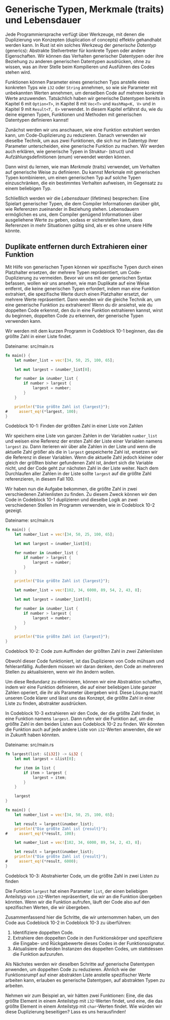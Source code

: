 # Generische Typen, Merkmale (traits) und Lebensdauer

Jede Programmiersprache verfügt über Werkzeuge, mit denen die Duplizierung von
Konzepten (duplication of concepts) effektiv gehandhabt werden kann. In Rust
ist ein solches Werkzeug der *generische Datentyp* (generics): Abstrakte
Stellvertreter für konkrete Typen oder andere Eigenschaften. Wir können das
Verhalten generischer Datentypen oder ihre Beziehung zu anderen generischen
Datentypen ausdrücken, ohne zu wissen, was an ihrer Stelle beim Kompilieren und
Ausführen des Codes stehen wird.

Funktionen können Parameter eines generischen Typs anstelle eines konkreten
Typs wie `i32` oder `String` annehmen, so wie sie Parameter mit unbekannten
Werten annehmen, um denselben Code auf mehrere konkrete Werte anzuwenden.
Tatsächlich haben wir generische Datentypen bereits in Kapitel 6 mit
`Option<T>`, in Kapitel 8 mit `Vec<T>` und `HashMap<K, V>` und in Kapitel 9 mit
`Result<T, E>` verwendet. In diesem Kapitel erfährst du, wie du deine eigenen
Typen, Funktionen und Methoden mit generischen Datentypen definieren kannst!

Zunächst werden wir uns anschauen, wie eine Funktion extrahiert werden kann, um
Code-Duplizierung zu reduzieren. Danach verwenden wir dieselbe Technik, um aus
zwei Funktionen, die sich nur im Datentyp ihrer Parameter unterscheiden, eine
generische Funktion zu machen. Wir werden auch erklären, wie generische Typen
in Struktur- (struct) und Aufzählungsdefinitionen (enum) verwendet werden
können.

Dann wirst du lernen, wie man *Merkmale* (traits) verwendet, um Verhalten auf
generische Weise zu definieren. Du kannst Merkmale mit generischen Typen
kombinieren, um einen generischen Typ auf solche Typen einzuschränken, die ein
bestimmtes Verhalten aufweisen, im Gegensatz zu einem beliebigen Typ.

Schließlich werden wir die *Lebensdauer* (lifetimes) besprechen: Eine Spielart
generischer Typen, die dem Compiler Informationen darüber gibt, wie
Referenzen zueinander in Beziehung stehen. Lebensdauern ermöglichen es uns, dem
Compiler genügend Informationen über ausgeliehene Werte zu geben, sodass er
sicherstellen kann, dass Referenzen in mehr Situationen gültig sind, als er es
ohne unsere Hilfe könnte.

## Duplikate entfernen durch Extrahieren einer Funktion

Mit Hilfe von generischen Typen können wir spezifische Typen durch einen
Platzhalter ersetzen, der mehrere Typen repräsentiert, um Code-Duplizierung zu
vermeiden. Bevor wir uns mit der generischen Syntax befassen, wollen wir uns
ansehen, wie man Duplikate auf eine Weise entfernt, die keine generischen Typen
erfordert, indem man eine Funktion extrahiert, die spezifische Werte durch
einen Platzhalter ersetzt, der mehrere Werte repräsentiert. Dann wenden wir die
gleiche Technik an, um eine generische Funktion zu extrahieren! Wenn du dir
ansiehst, wie du doppelten Code erkennst, den du in eine Funktion extrahieren
kannst, wirst du beginnen, doppelten Code zu erkennen, der generische Typen
verwenden kann.

Wir werden mit dem kurzen Programm in Codeblock 10-1 beginnen, das die größte
Zahl in einer Liste findet.

<span class="filename">Dateiname: src/main.rs</span>

```rust
fn main() {
    let number_list = vec![34, 50, 25, 100, 65];

    let mut largest = &number_list[0];

    for number in &number_list {
        if number > largest {
            largest = number;
        }
    }

    println!("Die größte Zahl ist {largest}");
#     assert_eq!(*largest, 100);
}
```

<span class="caption">Codeblock 10-1: Finden der größten Zahl in einer Liste
von Zahlen</span>

Wir speichern eine Liste von ganzen Zahlen in der Variablen `number_list` und
weisen eine Referenz der ersten Zahl der Liste einer Variablen namens `largest`
zu. Dann iterieren wir über alle Zahlen in der Liste und wenn die aktuelle Zahl
größer als die in `largest` gespeicherte Zahl ist, ersetzen wir die Referenz in
dieser Variablen. Wenn die aktuelle Zahl jedoch kleiner oder gleich der größten
bisher gefundenen Zahl ist, ändert sich die Variable nicht, und der Code geht
zur nächsten Zahl in der Liste weiter. Nach dem Durchlaufen aller Zahlen in der
Liste sollte `largest` auf die größte Zahl referenzieren, in diesem Fall 100.

Wir haben nun die Aufgabe bekommen, die größte Zahl in zwei verschiedenen
Zahlenlisten zu finden. Zu diesem Zweck können wir den Code in Codeblock 10-1
duplizieren und dieselbe Logik an zwei verschiedenen Stellen im Programm
verwenden, wie in Codeblock 10-2 gezeigt.

<span class="filename">Dateiname: src/main.rs</span>

```rust
fn main() {
    let number_list = vec![34, 50, 25, 100, 65];

    let mut largest = &number_list[0];

    for number in &number_list {
        if number > largest {
            largest = number;
        }
    }

    println!("Die größte Zahl ist {largest}");

    let number_list = vec![102, 34, 6000, 89, 54, 2, 43, 8];

    let mut largest = &number_list[0];

    for number in &number_list {
        if number > largest {
            largest = number;
        }
    }

    println!("Die größte Zahl ist {largest}");
}
```

<span class="caption">Codeblock 10-2: Code zum Auffinden der größten Zahl in
*zwei* Zahlenlisten</span>

Obwohl dieser Code funktioniert, ist das Duplizieren von Code mühsam und
fehleranfällig. Außerdem müssen wir daran denken, den Code an mehreren Stellen
zu aktualisieren, wenn wir ihn ändern wollen.

Um diese Redundanz zu eliminieren, können wir eine Abstraktion schaffen, indem
wir eine Funktion definieren, die auf einer beliebigen Liste ganzer Zahlen
operiert, die ihr als Parameter übergeben wird. Diese Lösung macht unseren Code
klarer und lässt uns das Konzept, die größte Zahl in einer Liste zu finden,
abstrakter ausdrücken.

In Codeblock 10-3 extrahieren wir den Code, der die größte Zahl findet, in eine
Funktion namens `largest`. Dann rufen wir die Funktion auf, um die größte Zahl
in den beiden Listen aus Codeblock 10-2 zu finden. Wir könnten die Funktion
auch auf jede andere Liste von `i32`-Werten anwenden, die wir in Zukunft haben
könnten.

<span class="filename">Dateiname: src/main.rs</span>

```rust
fn largest(list: &[i32]) -> &i32 {
    let mut largest = &list[0];

    for item in list {
        if item > largest {
            largest = item;
        }
    }

    largest
}

fn main() {
    let number_list = vec![34, 50, 25, 100, 65];

    let result = largest(&number_list);
    println!("Die größte Zahl ist {result}");
#     assert_eq!(*result, 100);

    let number_list = vec![102, 34, 6000, 89, 54, 2, 43, 8];

    let result = largest(&number_list);
    println!("Die größte Zahl ist {result}");
#     assert_eq!(*result, 6000);
}
```

<span class="caption">Codeblock 10-3: Abstrahierter Code, um die größte Zahl in
zwei Listen zu finden</span>

Die Funktion `largest` hat einen Parameter `list`, der einen beliebigen
Anteilstyp von `i32`-Werten repräsentiert, die wir an die Funktion übergeben
könnten. Wenn wir die Funktion aufrufen, läuft der Code also auf den
spezifischen Werten, die wir übergeben.

Zusammenfassend hier die Schritte, die wir unternommen haben, um den Code aus
Codeblock 10-2 in Codeblock 10-3 zu überführen:

1. Identifiziere doppelten Code.
2. Extrahiere den doppelten Code in den Funktionskörper und spezifiziere die
   Eingabe- und Rückgabewerte dieses Codes in der Funktionssignatur.
3. Aktualisiere die beiden Instanzen des doppelten Codes, um stattdessen die
   Funktion aufzurufen.

Als Nächstes werden wir dieselben Schritte auf generische Datentypen anwenden,
um doppelten Code zu reduzieren. Ähnlich wie der Funktionsrumpf auf einer
abstrakten Liste anstelle spezifischer Werte arbeiten kann, erlauben es
generische Datentypen, auf abstrakten Typen zu arbeiten.

Nehmen wir zum Beispiel an, wir hätten zwei Funktionen: Eine, die das größte
Element in einem Anteilstyp mit `i32`-Werten findet, und eine, die das größte
Element in einem Anteilstyp mit `char`-Werten findet. Wie würden wir diese
Duplizierung beseitigen? Lass es uns herausfinden!

[ch18]: ch18-00-patterns.html
